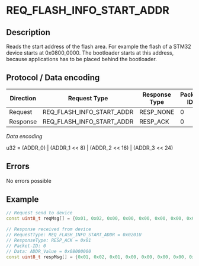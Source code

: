 # REQ_FLASH_INFO_START_ADDR

## Description

Reads the start address of the flash area. For example the flash of a STM32 device starts at 0x0800_0000.
The bootloader starts at this address, because applications has to be placed behind the bootloader.

## Protocol / Data encoding

| Direction | Request Type | Response Type | Packet ID | Data[0] | Data[1] | Data[2] | Data [3] |
|-|-|-|-|-|-|-|-|
|Request|REQ_FLASH_INFO_START_ADDR|RESP_NONE|0|-|-|-|-|
|Response|REQ_FLASH_INFO_START_ADDR|RESP_ACK|0|ADDR_W0|ADDR_1|ADDR_2|ADDR_3|

*Data encoding*

u32 = (ADDR_0) | (ADDR_1 << 8) | (ADDR_2 << 16) | (ADDR_3 << 24)

## Errors

No errors possible

## Example
 
```C++
// Request send to device
const uint8_t reqMsg[] = {0x01, 0x02, 0x00, 0x00, 0x00, 0x00, 0x00, 0x00};

// Response received from device
// RequestType: REQ_FLASH_INFO_START_ADDR = 0x0201U
// ResponseType: RESP_ACK = 0x01
// Packet-ID: 0
// Data: ADDR_Value = 0x08000000
const uint8_t respMsg[] = {0x01, 0x02, 0x01, 0x00, 0x00, 0x00, 0x00, 0x08};

```